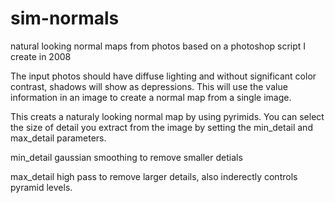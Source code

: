 # sim-normals
natural looking normal maps from photos based on a photoshop script I create in 2008

The input photos should have diffuse lighting and without significant color contrast, shadows will show as depressions. This will use the value information in an image to create a normal map from a single image. 

This creats a naturaly looking normal map by using pyrimids. You can select the size of detail you extract from the image by setting the min_detail and max_detail parameters. 

min_detail gaussian smoothing to remove smaller detials

max_detail high pass to remove larger details, also inderectly controls pyramid levels. 

